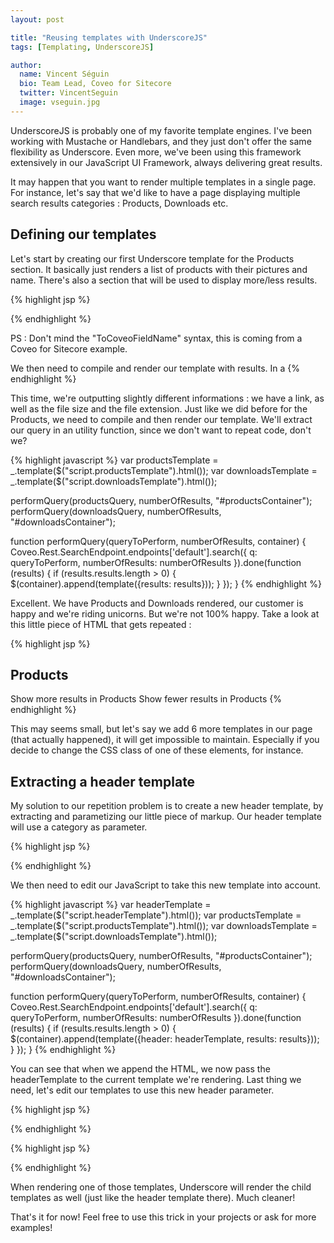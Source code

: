 ```yaml
---
layout: post

title: "Reusing templates with UnderscoreJS"
tags: [Templating, UnderscoreJS]

author:
  name: Vincent Séguin
  bio: Team Lead, Coveo for Sitecore
  twitter: VincentSeguin
  image: vseguin.jpg
---
```


UnderscoreJS is probably one of my favorite template engines. I've been working with Mustache or Handlebars, and they just don't offer the same flexibility as Underscore. Even more, we've been using this framework extensively in our JavaScript UI Framework, always delivering great results.

<!-- more -->

It may happen that you want to render multiple templates in a single page. For instance, let's say that we'd like to have a page displaying multiple search results categories : Products, Downloads etc.

## Defining our templates

Let's start by creating our first Underscore template for the Products section. It basically just renders a list of products with their pictures and name. There's also a section that will be used to display more/less results.

{% highlight jsp %}
<div id="productsContainer" >
   <script class="productsTemplate" type="text/x-underscore-template" >
   <% if (results.results.length > 0) { %>
       <h2>Products</h2>
       <span class="showMoreResults">Show more results in Products</span>
       <span class="showLessResults">Show fewer results in Products</span>
       <div class="resultsContainer">
           <div class="results">
               <% _.each(results.results, function(result, index) { %>
                       <div class="productElement">
                           <img src='<%= result.raw.@Html.Coveo().ToCoveoFieldName("imageurl", false)%>'/>
                           <div class="productText">
                               <a class="clickableUri" href="<%= result.clickUri %>">
                                   <span><%= result.title %></span>
                               </a>
                           </div>
                       </div>
               <% }); %>
           </div>
       </div>
   <% } %>
   </script>
</div>
{% endhighlight %}

PS : Don't mind the "ToCoveoFieldName" syntax, this is coming from a Coveo for Sitecore example.

We then need to compile and render our template with results. In a <script> tag at the beginning of our HTML file, we'll simply compile our template in a variable.

{% highlight javascript %}
var productsTemplate = _.template($("script.productsTemplate").html());
{% endhighlight %}

Obviously, if we want the whole thing to actually do something, we'll need to render our template with relevant results. Let's perform a query directly on the REST endpoint to get our results from the CES index. In this example, the productsQuery/numberOfResults are parameters passed to this function, it could be anything.

{% highlight javascript %}
Coveo.Rest.SearchEndpoint.endpoints['default'].search({
    q: productsQuery,
    numberOfResults: numberOfResults
}).done(function (results) {
    if (results.results.length > 0) {
        $("#productsContainer").append(template({results: results}));
    }
});
{% endhighlight %}

This will actually output the resulting HTML in the page. You may notice that i'm using the results object, which actually contains the <a href="https://developers.coveo.com/display/SearchREST/Query+Results">Query Results</a> object returned by the REST endpoint. So the whole thing work, and we have products and rainbows displayed in our page. SUDDENLY, someone asks us to display another section, based on Downloads this time. Alright! Let's create another template.

{% highlight jsp %}
<div id="downloadsContainer" class="searchContainer">
  <script class="downloadsTemplate" type="text/x-underscore-template" >
      <% if (results.results.length >= 0) { %>
          <h2>Downloads</h2>
          <span class="showMoreResults">Show more results in Downloads</span>
          <span class="showLessResults">Show fewer results in Downloads</span>
          <div class="results">
         <% _.each(results.results, function(result) { %>
              <div class="downloadsElement">
                  <div class="downloadsInformations">
                      <a class="clickableUri" href="<%= result.clickUri %>">
                          <%= result.title %>
                      </a>
                      <div>
                          <span class="downloadsSize"><%= result.raw.@Html.Coveo().ToCoveoFieldName("size", false)%>kB</span> 
                          <span class="downloadsExtension"><%= result.raw.@Html.Coveo().ToCoveoFieldName("extension", false)%></span>
                      </div>
                  </div>
              </div>
          <% }); %>
         </div>
      <% } %>
  </script>
</div>
{% endhighlight %}

This time, we're outputting slightly different informations : we have a link, as well as the file size and the file extension. Just like we did before for the Products, we need to compile and then render our template. We'll extract our query in an utility function, since we don't want to repeat code, don't we?

{% highlight javascript %}
var productsTemplate = _.template($("script.productsTemplate").html());
var downloadsTemplate = _.template($("script.downloadsTemplate").html());

performQuery(productsQuery, numberOfResults, "#productsContainer");
performQuery(downloadsQuery, numberOfResults, "#downloadsContainer");

function performQuery(queryToPerform, numberOfResults, container) {
  Coveo.Rest.SearchEndpoint.endpoints['default'].search({
      q: queryToPerform,
      numberOfResults: numberOfResults
  }).done(function (results) {
      if (results.results.length > 0) {
          $(container).append(template({results: results}));
      }
  });
}
{% endhighlight %}

Excellent. We have Products and Downloads rendered, our customer is happy and we're riding unicorns. But we're not 100% happy. Take a look at this little piece of HTML that gets repeated :

{% highlight jsp %}
 <h2>Products</h2>
 <span class="showMoreResults">Show more results in Products</span>
 <span class="showLessResults">Show fewer results in Products</span>
{% endhighlight %}

This may seems small, but let's say we add 6 more templates in our page (that actually happened), it will get impossible to maintain. Especially if you decide to change the CSS class of one of these elements, for instance.

## Extracting a header template

My solution to our repetition problem is to create a new header template, by extracting and parametizing our little piece of markup. Our header template will use a category as parameter.

{% highlight jsp %}
<script class="headerTemplate" type="text/x-underscore-template" >
 <h2><%= category%></h2>
 <span class="showMoreResults">Show more results in <%= category%></span>
 <span class="showLessResults">Show fewer results in <%= category%></span>
</script>
{% endhighlight %}

We then need to edit our JavaScript to take this new template into account.

{% highlight javascript %}
var headerTemplate = _.template($("script.headerTemplate").html());
var productsTemplate = _.template($("script.productsTemplate").html());
var downloadsTemplate = _.template($("script.downloadsTemplate").html());

performQuery(productsQuery, numberOfResults, "#productsContainer");
performQuery(downloadsQuery, numberOfResults, "#downloadsContainer");

function performQuery(queryToPerform, numberOfResults, container) {
  Coveo.Rest.SearchEndpoint.endpoints['default'].search({
      q: queryToPerform,
      numberOfResults: numberOfResults
  }).done(function (results) {
      if (results.results.length > 0) {
          $(container).append(template({header: headerTemplate, results: results}));
      }
  });
}
{% endhighlight %}

You can see that when we append the HTML, we now pass the headerTemplate to the current template we're rendering. Last thing we need, let's edit our templates to use this new header parameter.

{% highlight jsp %}
<div id="productsContainer" >
   <script class="productsTemplate" type="text/x-underscore-template" >
   <% if (results.results.length > 0) { %>
       <%= header({category : "Products"})%>
       <div class="resultsContainer">
           <div class="results">
               <% _.each(results.results, function(result, index) { %>
                       <div class="productElement">
                           <img src='<%= result.raw.@Html.Coveo().ToCoveoFieldName("imageurl", false)%>'/>
                           <div class="productText">
                               <a class="clickableUri" href="<%= result.clickUri %>">
                                   <span><%= result.title %></span>
                               </a>
                           </div>
                       </div>
               <% }); %>
           </div>
       </div>
   <% } %>
   </script>
</div>
{% endhighlight %}

{% highlight jsp %}
<div id="downloadsContainer" class="searchContainer">
  <script class="downloadsTemplate" type="text/x-underscore-template" >
      <% if (results.results.length >= 0) { %>
          <%= header({category : "Downloads"})%>
          <div class="results">
         <% _.each(results.results, function(result) { %>
              <div class="downloadsElement">
                  <div class="downloadsInformations">
                      <a class="clickableUri" href="<%= result.clickUri %>">
                          <%= result.title %>
                      </a>
                      <div>
                          <span class="downloadsSize"><%= result.raw.@Html.Coveo().ToCoveoFieldName("size", false)%>kB</span> 
                          <span class="downloadsExtension"><%= result.raw.@Html.Coveo().ToCoveoFieldName("extension", false)%></span>
                      </div>
                  </div>
              </div>
          <% }); %>
         </div>
      <% } %>
  </script>
</div>
{% endhighlight %}

When rendering one of those templates, Underscore will render the child templates as well (just like the header template there). Much cleaner!

That's it for now! Feel free to use this trick in your projects or ask for more examples!
